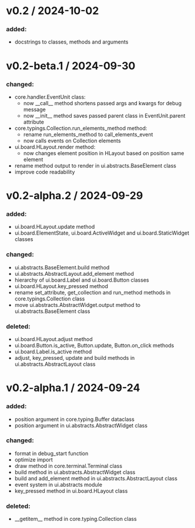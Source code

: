 
v0.2 / 2024-10-02
==================

### added:
  * docstrings to classes, methods and arguments

v0.2-beta.1 / 2024-09-30
==================

### changed:
  * core.handler.EventUnit class:
    * now \_\_call__ method shortens passed args and kwargs for debug message
    * now \_\_init__ method saves passed parent class in EventUnit.parent attribute
  * core.typings.Collection.run_elements_method method:
    * rename run_elements_method to call_elements_event
    * now calls events on Collection elements
  * ui.board.HLayout.render method:
    * now changes element position in HLayout based on position same element
  * rename method output to render in ui.abstracts.BaseElement class
  * improve code readability

v0.2-alpha.2 / 2024-09-29
==================

### added:
  * ui.board.HLayout.update method
  * ui.board.ElementState, ui.board.ActiveWidget and ui.board.StaticWidget classes
### changed:
  * ui.abstracts.BaseElement.build method
  * ui.abstracts.AbstractLayout.add_element method
  * hierarchy of ui.board.Label and ui.board.Button classes
  * ui.board.HLayout.key_pressed method
  * rename set_attribute, get_collection and run_method methods in core.typings.Collection class
  * move ui.abstracts.AbstractWidget.output method to ui.abstracts.BaseElement class
### deleted:
  * ui.board.HLayout.adjust method
  * ui.board.Button.is_active, Button.update, Button.on_click methods
  * ui.board.Label.is_active method
  * adjust, key_pressed, update and build methods in ui.abstracts.AbstractLayout class

v0.2-alpha.1 / 2024-09-24
==================

### added:
  * position argument in core.typing.Buffer dataclass
  * position argument in ui.abstracts.AbstractWidget class
### changed:
  * format in debug_start function
  * optimize import
  * draw method in core.terminal.Terminal class
  * build method in ui.abstracts.AbstractWidget class
  * build and add_element method in ui.abstracts.AbstractLayout class
  * event system in ui.abstracts module
  * key_pressed method in ui.board.HLayout class
### deleted:
  * \_\_getitem__ method in core.typing.Collection class
